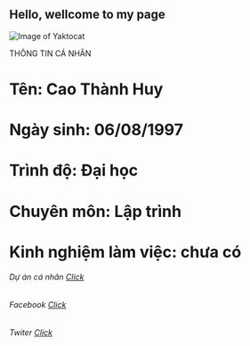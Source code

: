 ## Hello, wellcome to my page
![Image of Yaktocat](https://scontent.fsgn4-1.fna.fbcdn.net/v/t1.0-9/12573135_120752224972262_2737862582156656625_n.jpg?_nc_cat=103&_nc_oc=AQnDryibBijAk_-MN7gvCHFQrQm-VYR-9ykuqCm9eps3gqu6bJ3kO_exmu1McUXu6i8&_nc_ht=scontent.fsgn4-1.fna&oh=c8a54ed3670f8cb865b84d162ccfe219&oe=5D042355)

 THÔNG TIN CÁ NHÂN

# Tên: Cao Thành Huy
# Ngày sinh: 06/08/1997
# Trình độ: Đại học
# Chuyên môn: Lập trình
# Kinh nghiệm làm việc: chưa có

###### Dự án cá nhân [Click](https://github.com/caothanhhuy/1611020009huy)
###### Facebook [Click](https://www.facebook.com/huy.sieurua)
###### Twiter [Click](https://twitter.com)



